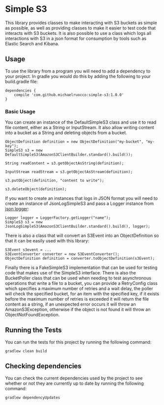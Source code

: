 # Simple S3

This library provides classes to make interacting with S3 buckets as simple
as possible, as well as providing classes to make it easier to test code
that interacts with S3 buckets. It is also possible to use a class which logs
all interactions with S3 in a json format for consumption by tools such as
Elastic Search and Kibana.

## Usage

To use the library from a program you will need to add a dependency to your project. In
gradle you would do this by adding the following to your build.gradle file:

```
dependencies {
    compile 'com.github.michaelruocco:simple-s3:1.0.0'
}
```

### Basic Usage

You can create an instance of the DefaultSimpleS3 class and use it to read
file content, either as a String or InputStream. It also allow writing content
into a bucket as a String and deleting objects from a bucket.

```
ObjectDefinition definition = new ObjectDefinition("my-bucket", "my-key");
SimpleS3 s3 = new DefaultSimpleS3(AmazonS3ClientBuilder.standard().build());

String readContent = s3.getObjectAsString(definition);

InputStream readStream = s3.getObjectAsStream(definition);

s3.putObject(definition, "content to write");

s3.deleteObject(definition);
```

If you want to create an instances that logs in JSON format
you will need to create an instance of JsonLogSimpleS3 and pass a
Logger instance from [json logger](https://github.com/michaelruocco/json-logger):

```
Logger logger = LoggerFactory.getLogger("name");
SimpleS3 s3 = new JsonLogSimpleS3(AmazonS3ClientBuilder.standard().build(), logger);
```

There is also a class that will convert an S3Event into an ObjectDefinition
so that it can be easily used with this library:

```
S3Event s3event = ...
S3EventConverter converter = new S3EventConverter();
ObjectDefinition definition = converter.toObjectDefinition(s3Event);
```

Finally there is a FakeSimpleS3 implementation that can be used for testing
code that makes use of the SimpleS3 interface. There is also the BucketPoller class
that can be used when needing to test asynchronous operations that write a file
to a bucket, you can provide a RetryConfig class which specifies a maximum number
of retries and a wait delay, the poller will check the specified bucket, for an item
with the specified key, if it exists before the maximum number of retries is exceeded
it will return the file content as a string, if an unexpected error occurs it will throw
an AmazonS3Exception, otherwise if the object is not found it will throw an
ObjectNotFoundException.

## Running the Tests

You can run the tests for this project by running the following command:

```
gradlew clean build
```

## Checking dependencies

You can check the current dependencies used by the project to see whether
or not they are currently up to date by running the following command:

```
gradlew dependencyUpdates
```